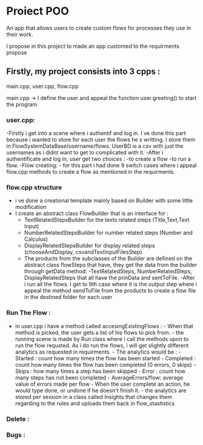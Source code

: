 # Proiect POO

An app that allows users to create custom flows for processes they use in their work.

I propose in this project to made an app customed to the requirments propose

## Firstly, my project consists into 3 cpps : 

main.cpp, user.cpp, flow.cpp

main.cpp -> I define the user and appeal the function user.greeting() to start the program 

### user.cpp: 
   -Firstly i get into a scene where i authentif and log in. I ve done this part because i wanted to store for each user the flows he s writting. I store them in FlowSystemDataBase/username/flows. UserBD is a csv with just the usernames as i didnt want to get to complicated with it.
   -After i authentificate and log in, user get two choices : 
        -to create a flow
        -to run a flow.
    -Flow creating:
        - for this part i had done 9 switch cases where i appeal flow.cpp methods to create a flow as mentioned in the requirments.
### flow.cpp structure 
   - i ve done a creational template mainly based on Builder with some little modification
   - I create an abstract class FlowBuilder that is an interface for : 
        - TextRelatedStepsBuilder for the texts related steps (Title,Text,Text Input)
        - NumberRelatedStepsBuilder for number related steps (Number and Calculus)
        - DisplayRelatedStepsBuilder for display related steps (chooseAndDisplay, csvandTextInputFilesStep)
        - The products from the subclasses of the Builder are defined on the abstract class flowSteps that have, they get the data from the builder through getData method:
        -TextRelatedSteps, NumberRelatedSteps, DisplayRelatedSteps that all have the prinData and sentToFile.
   -After i run all the flows. I get to 9th case where it is the output step where i appeal the method sendToFile from the products to create a flow file in the destined folder for each user  
### Run The Flow :
   - in user.cpp i have a method called accesingExistingFlows :
            - When that method is picked, the user gets a list of his flows to pick from.
            - the running scene is made by Run class where i call the methods upon to run the flow requsted. As i do run the flows, i will get slightly different analytics as requested in requirments.
            - The analytics would be :
                - Started : count how many times the flow has been started
                - Completed : count how many times the flow has been completed (0 errors, 0 skips)
                - Skips : how many times a step has been skipped
                - Error : count how many steps has not been completed 
                - AverageErrors/flow: average value of errors made per flow
            - When the user complete an action, he would type done, or undone if he doesn't finish it.
            - the analytics are stored per session in a class called Insights that changes them regarding to the rules and uploads them back in flow_stastistics
### Delete :

### Bugs :

